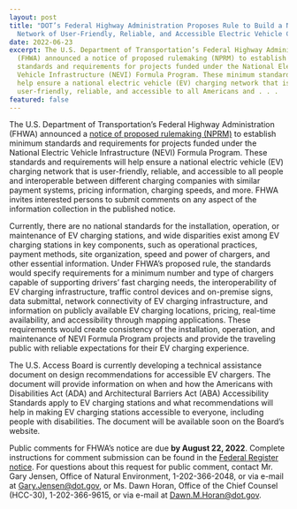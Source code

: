 ```yaml
---
layout: post
title: "DOT’s Federal Highway Administration Proposes Rule to Build a National
  Network of User-Friendly, Reliable, and Accessible Electric Vehicle Chargers "
date: 2022-06-23
excerpt: The U.S. Department of Transportation’s Federal Highway Administration
  (FHWA) announced a notice of proposed rulemaking (NPRM) to establish minimum
  standards and requirements for projects funded under the National Electric
  Vehicle Infrastructure (NEVI) Formula Program. These minimum standards will
  help ensure a national electric vehicle (EV) charging network that is
  user-friendly, reliable, and accessible to all Americans and . . .
featured: false
---
```

The U.S. Department of Transportation’s Federal Highway Administration (FHWA) announced a [notice of proposed rulemaking (NPRM)](https://www.federalregister.gov/documents/2022/06/22/2022-12704/national-electric-vehicle-infrastructure-formula-program) to establish minimum standards and requirements for projects funded under the National Electric Vehicle Infrastructure (NEVI) Formula Program. These standards and requirements will help ensure a national electric vehicle (EV) charging network that is user-friendly, reliable, and accessible to all people and interoperable between different charging companies with similar payment systems, pricing information, charging speeds, and more. FHWA invites interested persons to submit comments on any aspect of the information collection in the published notice.

Currently, there are no national standards for the installation, operation, or maintenance of EV charging stations, and wide disparities exist among EV charging stations in key components, such as operational practices, payment methods, site organization, speed and power of chargers, and other essential information. Under FHWA’s proposed rule, the standards would specify requirements for a minimum number and type of chargers capable of supporting drivers’ fast charging needs, the interoperability of EV charging infrastructure, traffic control devices and on-premise signs, data submittal, network connectivity of EV charging infrastructure, and information on publicly available EV charging locations, pricing, real-time availability, and accessibility through mapping applications. These requirements would create consistency of the installation, operation, and maintenance of NEVI Formula Program projects and provide the traveling public with reliable expectations for their EV charging experience. 

The U.S. Access Board is currently developing a technical assistance document on design recommendations for accessible EV chargers. The document will provide information on when and how the Americans with Disabilities Act (ADA) and Architectural Barriers Act (ABA) Accessibility Standards apply to EV charging stations and what recommendations will help in making EV charging stations accessible to everyone, including people with disabilities. The document will be available soon on the Board’s website. 

Public comments for FHWA’s notice are due **by August 22, 2022**. Complete instructions for comment submission can be found in the [Federal Register notice](https://www.federalregister.gov/documents/2022/06/22/2022-12704/national-electric-vehicle-infrastructure-formula-program). For questions about this request for public comment, contact Mr. Gary Jensen, Office of Natural Environment, 1-202-366-2048, or via e-mail at [Gary.Jensen@dot.gov](mailto:Gary.Jensen@dot.gov), or Ms. Dawn Horan, Office of the Chief Counsel (HCC-30), 1-202-366-9615, or via e-mail at [Dawn.M.Horan@dot.gov](mailto:Dawn.M.Horan@dot.gov).
